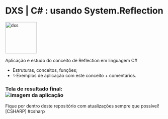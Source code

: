 # DXS | C# : usando System.Reflection
<img src="https://dataxstudios.com.br/assets/images/logo_DXS_400_190.png" alt="dxs" width="100"/> 

Aplicação e estudo do conceito de Reflection em linguagem C#

- Estruturas, conceitos, funções;
- ✨Exemplos de aplicação com este conceito + comentarios.

### Tela de resultado final:<br>![imagem da aplicação](https://dataxstudios.com.br/assets/images/github/csharp_reflection_1.PNG)
Fique por dentro deste repositório com atualizações sempre que possível!<br>[CSHARP] #csharp
